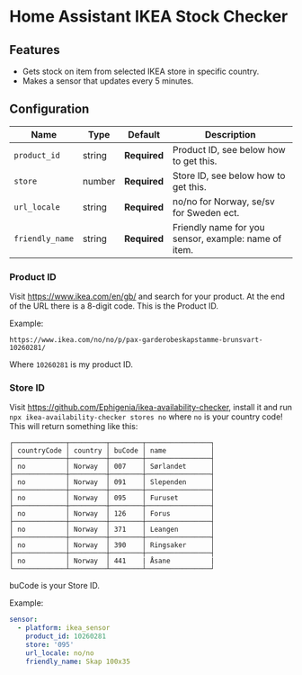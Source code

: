 # Home Assistant IKEA Stock Checker

## Features

- Gets stock on item from selected IKEA store in specific country.
- Makes a sensor that updates every 5 minutes.


## Configuration

| Name    | Type        | Default       |   Description     |
|---------|-------------|---------------|-------------------|
| `product_id`    | string | **Required** | Product ID, see below how to get this. |
| `store`         | number | **Required** | Store ID, see below how to get this. |
| `url_locale`    | string | **Required** | no/no for Norway, se/sv for Sweden ect. |
| `friendly_name` | string | **Required** | Friendly name for you sensor, example: name of item. |




### Product ID
Visit https://www.ikea.com/en/gb/ and search for your product. At the end of the URL there is a 8-digit code. This is the Product ID.

Example: 

```https://www.ikea.com/no/no/p/pax-garderobeskapstamme-brunsvart-10260281/```

Where ```10260281``` is my product ID.




### Store ID
Visit https://github.com/Ephigenia/ikea-availability-checker, install it and run ```npx ikea-availability-checker stores no``` where ```no``` is your country code!
This will return something like this:


    ┌─────────────┬─────────┬────────┬────────────────┐
    │ countryCode │ country │ buCode │ name           │
    ├─────────────┼─────────┼────────┼────────────────┤
    │ no          │ Norway  │ 007    │ Sørlandet      │
    ├─────────────┼─────────┼────────┼────────────────┤
    │ no          │ Norway  │ 091    │ Slependen      │
    ├─────────────┼─────────┼────────┼────────────────┤
    │ no          │ Norway  │ 095    │ Furuset        │
    ├─────────────┼─────────┼────────┼────────────────┤
    │ no          │ Norway  │ 126    │ Forus          │
    ├─────────────┼─────────┼────────┼────────────────┤
    │ no          │ Norway  │ 371    │ Leangen        │
    ├─────────────┼─────────┼────────┼────────────────┤
    │ no          │ Norway  │ 390    │ Ringsaker      │
    ├─────────────┼─────────┼────────┼────────────────┤
    │ no          │ Norway  │ 441    | Åsane          |
    └─────────────┴─────────┴────────┴────────────────┘
    
buCode is your Store ID.




Example:

```yaml
sensor:
  - platform: ikea_sensor
    product_id: 10260281
    store: '095'
    url_locale: no/no
    friendly_name: Skap 100x35
```


